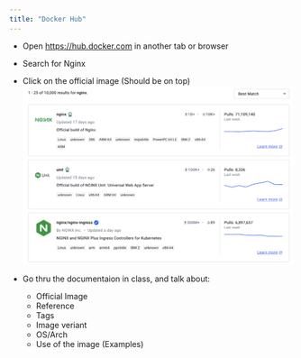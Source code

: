 ```yaml
---
title: "Docker Hub"
---
```



- Open https://hub.docker.com in another tab or browser

- Search for Nginx
- Click on the official image (Should be on top)
![Nginx](1.png)
- Go thru the documentaion in class, and talk about:
    - Official Image
    - Reference
    - Tags
    - Image veriant
    - OS/Arch
    - Use of the image (Examples)